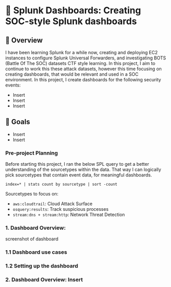# 🔎 Splunk Dashboards: Creating SOC-style Splunk dashboards

## 📖 Overview
I have been learning Splunk for a while now, creating and deploying EC2 instances to configure Splunk Universal Forwarders, and investigating BOTS (Battle Of The SOC) datasets CTF style learning. In this project, I aim to continue to work this these attack datasets, however this time focusing on creating dashboards, that would be relevant and used in a SOC environment. In this project, I create dashboards for the following security events:

- Insert
- Insert
- Insert

## 🎯 Goals
- Insert
- Insert

### Pre-project Planning
Before starting this project, I ran the below SPL query to get a better understanding of the sourcetypes within the data. That way I can logically pick sourcetypes that contain event data, for meaningful dashboards.

```
index=* | stats count by sourcetype | sort -count
```

Sourcetypes to focus on:
- `aws:cloudtrail`: Cloud Attack Surface
- `osquery:results`: Track suspicious processes
- `stream:dns + stream:http`: Network Threat Detection

### 1. Dashboard Overview: 

screenshot of dashboard

### 1.1 Dashboard use cases


### 1.2 Setting up the dashboard





### 2. Dashboard Overview: Insert
